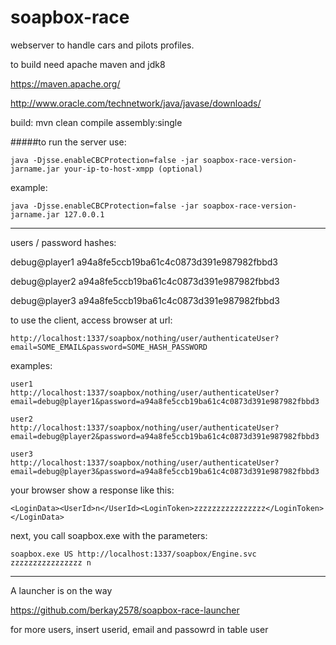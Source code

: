 # soapbox-race

webserver to handle cars and pilots profiles.

to build need apache maven and jdk8

https://maven.apache.org/

http://www.oracle.com/technetwork/java/javase/downloads/

build:
mvn clean compile assembly:single

#####to run the server use:

    java -Djsse.enableCBCProtection=false -jar soapbox-race-version-jarname.jar your-ip-to-host-xmpp (optional)

example:

    java -Djsse.enableCBCProtection=false -jar soapbox-race-version-jarname.jar 127.0.0.1

---

users / password hashes:

debug@player1	a94a8fe5ccb19ba61c4c0873d391e987982fbbd3

debug@player2	a94a8fe5ccb19ba61c4c0873d391e987982fbbd3

debug@player3	a94a8fe5ccb19ba61c4c0873d391e987982fbbd3

to use the client, access browser at url:

    http://localhost:1337/soapbox/nothing/user/authenticateUser?email=SOME_EMAIL&password=SOME_HASH_PASSWORD

examples:

    user1
    http://localhost:1337/soapbox/nothing/user/authenticateUser?email=debug@player1&password=a94a8fe5ccb19ba61c4c0873d391e987982fbbd3
    
    user2
    http://localhost:1337/soapbox/nothing/user/authenticateUser?email=debug@player2&password=a94a8fe5ccb19ba61c4c0873d391e987982fbbd3
    
    user3
    http://localhost:1337/soapbox/nothing/user/authenticateUser?email=debug@player3&password=a94a8fe5ccb19ba61c4c0873d391e987982fbbd3

your browser show a response like this:

    <LoginData><UserId>n</UserId><LoginToken>zzzzzzzzzzzzzzzz</LoginToken></LoginData>

next, you call soapbox.exe with the parameters: 

    soapbox.exe US http://localhost:1337/soapbox/Engine.svc zzzzzzzzzzzzzzzz n
    
---

A launcher is on the way

https://github.com/berkay2578/soapbox-race-launcher

for more users, insert userid, email and passowrd in table user
